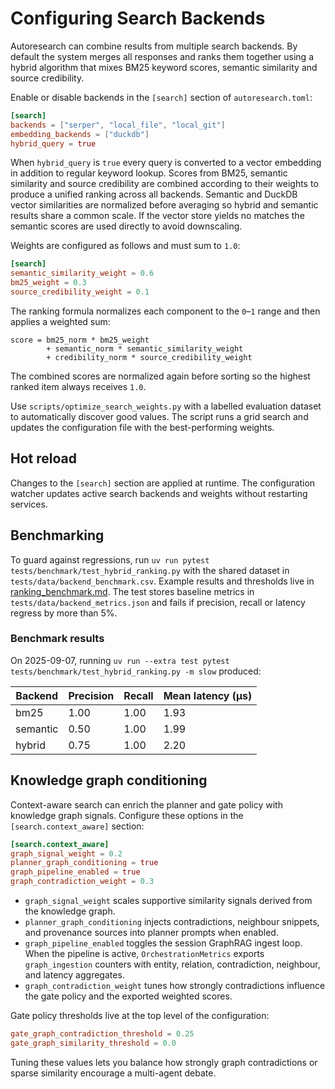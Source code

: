 # Configuring Search Backends

Autoresearch can combine results from multiple search backends. By default the
system merges all responses and ranks them together using a hybrid algorithm
that mixes BM25 keyword scores, semantic similarity and source credibility.

Enable or disable backends in the `[search]` section of `autoresearch.toml`:

```toml
[search]
backends = ["serper", "local_file", "local_git"]
embedding_backends = ["duckdb"]
hybrid_query = true
```

When `hybrid_query` is `true` every query is converted to a vector embedding in
addition to regular keyword lookup. Scores from BM25, semantic similarity and
source credibility are combined according to their weights to produce a unified
ranking across all backends. Semantic and DuckDB vector similarities are
normalized before averaging so hybrid and semantic results share a common
scale. If the vector store yields no matches the semantic scores are used
directly to avoid downscaling.

Weights are configured as follows and must sum to `1.0`:

```toml
[search]
semantic_similarity_weight = 0.6
bm25_weight = 0.3
source_credibility_weight = 0.1
```

The ranking formula normalizes each component to the `0`–`1` range and
then applies a weighted sum:

```
score = bm25_norm * bm25_weight
        + semantic_norm * semantic_similarity_weight
        + credibility_norm * source_credibility_weight
```

The combined scores are normalized again before sorting so the highest
ranked item always receives `1.0`.

Use `scripts/optimize_search_weights.py` with a labelled evaluation dataset to
automatically discover good values. The script runs a grid search and updates
the configuration file with the best-performing weights.

## Hot reload

Changes to the `[search]` section are applied at runtime. The configuration
watcher updates active search backends and weights without restarting
services.

## Benchmarking

To guard against regressions, run `uv run pytest`
`tests/benchmark/test_hybrid_ranking.py` with the shared dataset in
`tests/data/backend_benchmark.csv`. Example results and thresholds live in
[ranking_benchmark.md](ranking_benchmark.md). The test stores baseline
metrics in `tests/data/backend_metrics.json` and fails if precision, recall
or latency regress by more than 5\%.

### Benchmark results

On 2025-09-07, running
`uv run --extra test pytest tests/benchmark/test_hybrid_ranking.py -m slow`
produced:

| Backend | Precision | Recall | Mean latency (µs) |
|---------|-----------|--------|-------------------|
| bm25    | 1.00      | 1.00   | 1.93              |
| semantic| 0.50      | 1.00   | 1.99              |
| hybrid  | 0.75      | 1.00   | 2.20              |

## Knowledge graph conditioning

Context-aware search can enrich the planner and gate policy with knowledge graph
signals. Configure these options in the `[search.context_aware]` section:

```toml
[search.context_aware]
graph_signal_weight = 0.2
planner_graph_conditioning = true
graph_pipeline_enabled = true
graph_contradiction_weight = 0.3
```

- `graph_signal_weight` scales supportive similarity signals derived from the
  knowledge graph.
- `planner_graph_conditioning` injects contradictions, neighbour snippets, and
  provenance sources into planner prompts when enabled.
- `graph_pipeline_enabled` toggles the session GraphRAG ingest loop. When the
  pipeline is active, `OrchestrationMetrics` exports `graph_ingestion`
  counters with entity, relation, contradiction, neighbour, and latency
  aggregates.
- `graph_contradiction_weight` tunes how strongly contradictions influence the
  gate policy and the exported weighted scores.

Gate policy thresholds live at the top level of the configuration:

```toml
gate_graph_contradiction_threshold = 0.25
gate_graph_similarity_threshold = 0.0
```

Tuning these values lets you balance how strongly graph contradictions or sparse
similarity encourage a multi-agent debate.
